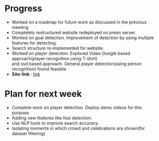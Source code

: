 # Progress
* Worked on a roadmap for future work as discussed in the previous meeting.
* Completely restructured website redeployed on preon server. 
* Worked on goal detection. Improvement of detection by using multiple features for detecting.
* Search structure re-implemented for website.
* Worked on player detection. Explored Video Google based approach(player recognition using T-shirt)  
 and ssd based approach. General player detection(using person recognition) found feasible
* **Site-link** : [link](http://preon.iiit.ac.in:8080/)

# Plan for next week
* Complete work on player detection. Deploy demo videos for this purpose.
* Adding new features like foul detection.
* Use NLP tools to improve search accuracy.
* Isolating moments in which crowd and celebrations are shown(for dataset filtering).